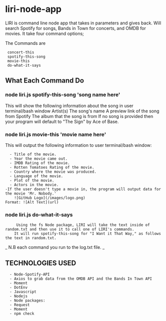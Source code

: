 # liri-node-app

 LIRI is command line node app that takes in parameters and gives back. Will search Spotify for songs, Bands in Town for concerts, and OMDB for movies. It take four command options;

The Commands are

     concert-this
     spotify-this-song
     movie-this
     do-what-it-says

## What Each Command Do

### node liri.js spotify-this-song 'song name here'

   This will show the following information about the song in user terminal/bash window
      Artist(s)
      The song's name
      A preview link of the song from Spotify
      The album that the song is from
      If no song is provided then your program will default to "The Sign" by Ace of Base.

### node liri.js movie-this 'movie name here'
 
 This will output the following information to user terminal/bash window:
 
      - Title of the movie.
      - Year the movie came out.
      - IMDB Rating of the movie.
      - Rotten Tomatoes Rating of the movie.
      - Country where the movie was produced.
      - Language of the movie.
      - Plot of the movie.
      - Actors in the movie.
    -If the user doesn't type a movie in, the program will output data for the movie 'Mr. Nobody.'
        ![GitHub Logo](/images/logo.png)
    Format: ![Alt Text](url)

### node liri.js do-what-it-says

         Using the fs Node package, LIRI will take the text inside of random.txt and then use it to call one of LIRI's commands.
        It will run spotify-this-song for "I Want it That Way," as follows the text in random.txt.


_ N.B each command you run to the log.txt file. _

   ## TECHNOLOGIES USED

      - Node-Spotify-API
      - Axios to grab data from the OMDB API and the Bands In Town API
      - Moment
      - DotEnv
      - Javascript
      - Nodejs
      - Node packages:
      - Request
      - Moment
      - npm check



